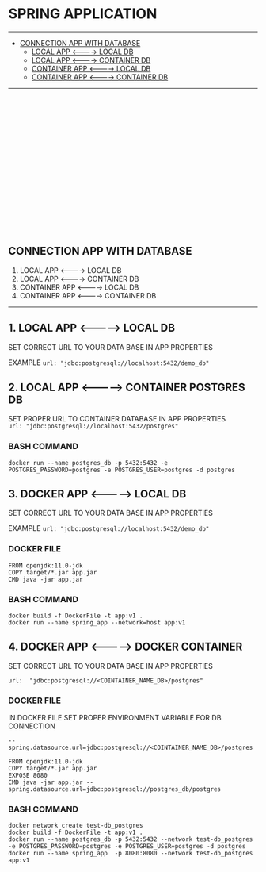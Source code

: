 # SPRING APPLICATION

---

- [CONNECTION APP WITH DATABASE](#CONNECTION-APP-WITH-DATABASE)
  - [LOCAL APP     <----> LOCAL DB](#1-LOCAL-APP-------LOCAL-DB)
  - [LOCAL APP     <----> CONTAINER DB](#2-LOCAL--APP-------CONTAINER-POSTGRES-DB)
  - [CONTAINER APP <----> LOCAL DB](#3-DOCKER--APP-------LOCAL-DB)
  - [CONTAINER APP <----> CONTAINER DB](#4-DOCKER--APP-------DOCKER-CONTAINER)

---
<br/><br/><br/><br/><br/><br/><br/><br/>
<br/><br/><br/><br/><br/><br/><br/><br/>

## CONNECTION APP WITH DATABASE

1. LOCAL APP     <----> LOCAL DB     
2. LOCAL APP     <----> CONTAINER DB
3. CONTAINER APP <----> LOCAL DB
4. CONTAINER APP <----> CONTAINER DB 

---

## 1. LOCAL APP <-----> LOCAL DB

SET CORRECT URL TO YOUR DATA BASE IN APP PROPERTIES

EXAMPLE `url: "jdbc:postgresql://localhost:5432/demo_db"`



## 2. LOCAL  APP <-----> CONTAINER POSTGRES DB

SET PROPER URL TO CONTAINER DATABASE IN APP PROPERTIES  
`url: "jdbc:postgresql://localhost:5432/postgres"`
### BASH COMMAND
```
docker run --name postgres_db -p 5432:5432 -e POSTGRES_PASSWORD=postgres -e POSTGRES_USER=postgres -d postgres
```

## 3. DOCKER  APP <-----> LOCAL DB

SET CORRECT URL TO YOUR DATA BASE IN APP PROPERTIES

EXAMPLE `url: "jdbc:postgresql://localhost:5432/demo_db"`

### DOCKER FILE

```
FROM openjdk:11.0-jdk
COPY target/*.jar app.jar
CMD java -jar app.jar
```
### BASH COMMAND
```
docker build -f DockerFile -t app:v1 .
docker run --name spring_app --network=host app:v1
```


## 4. DOCKER  APP <-----> DOCKER CONTAINER

SET CORRECT URL TO YOUR DATA BASE IN APP PROPERTIES

`url:  "jdbc:postgresql://<COINTAINER_NAME_DB>/postgres"`

### DOCKER FILE
IN DOCKER FILE SET PROPER ENVIRONMENT VARIABLE FOR DB CONNECTION

`--spring.datasource.url=jdbc:postgresql://<COINTAINER_NAME_DB>/postgres`
```
FROM openjdk:11.0-jdk
COPY target/*.jar app.jar
EXPOSE 8080
CMD java -jar app.jar --spring.datasource.url=jdbc:postgresql://postgres_db/postgres
```
### BASH COMMAND
```
docker network create test-db_postgres
docker build -f DockerFile -t app:v1 .
docker run --name postgres_db -p 5432:5432 --network test-db_postgres -e POSTGRES_PASSWORD=postgres -e POSTGRES_USER=postgres -d postgres
docker run --name spring_app  -p 8080:8080 --network test-db_postgres app:v1
```

